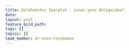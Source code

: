 ```yaml
---
title: Goldhamster Sparplan - einen gute Anlageidee?
date:
layout: post
feature_bild_path:
tags: []
topics: []
team_member: dr-sven-tintemann
---
```

